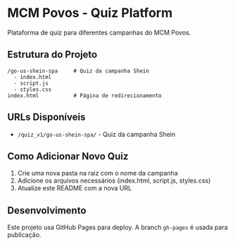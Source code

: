 # MCM Povos - Quiz Platform

Plataforma de quiz para diferentes campanhas do MCM Povos.

## Estrutura do Projeto

```
/go-us-shein-spa     # Quiz da campanha Shein
  - index.html
  - script.js
  - styles.css
index.html           # Página de redirecionamento
```

## URLs Disponíveis

- `/quiz_v1/go-us-shein-spa/` - Quiz da campanha Shein

## Como Adicionar Novo Quiz

1. Crie uma nova pasta na raiz com o nome da campanha
2. Adicione os arquivos necessários (index.html, script.js, styles.css)
3. Atualize este README com a nova URL

## Desenvolvimento

Este projeto usa GitHub Pages para deploy. A branch `gh-pages` é usada para publicação. 